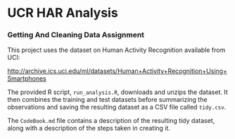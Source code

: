 # UCR HAR Analysis

### Getting And Cleaning Data Assignment

This project uses the dataset on Human Activity Recognition available from UCI:

http://archive.ics.uci.edu/ml/datasets/Human+Activity+Recognition+Using+Smartphones

The provided R script, `run_analysis.R`, downloads and unzips the dataset. It then 
combines the training and test datasets before summarizing the observations and
saving the resulting dataset as a CSV file called `tidy.csv`.

The `CodeBook.md` file contains a description of the resulting tidy dataset, along 
with a description of the steps taken in creating it.